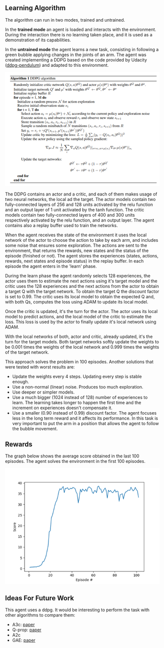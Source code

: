 ## Learning Algorithm
The algorithm can run in two modes, trained and untrained.

In the **trained mode** an agent is loaded and interacts with the environment. During the interaction there is no learning taken place, and it is used as a demonstration of its capabilities.

In the **untrained mode** the agent learns a new task, consisting in following a green bubble applying changes in the joints of an arm. The agent was created implementing a DDPG based on the code provided by Udacity ([ddpg-pendulum](https://github.com/udacity/deep-reinforcement-learning/tree/master/ddpg-pendulum)) and adapted to this environment.

![ddpg algorithm](docs/ddpg_algorithm.png)

The DDPG contains an actor and a critic, and each of them makes usage of two neural networks, the local ad the target. The actor models contain two fully-connected layers of 256 and 128 units activated by the relu function and an output layer of 1 unit activated by the tanh function. The critic models contain two fully-connected layers of 400 and 300 units respectively activated by the relu function, and an output layer. The agent contains also a replay buffer used to train the networks.

When the agent receives the state of the environment it uses the local network of the actor to choose the action to take by each arm, and includes some noise that ensures some exploration. The actions are sent to the environment, that returns the rewards, new states and the status of the episode (finished or not). The agent stores the experiences (states, actions, rewards, next states and episode status) in the replay buffer. In each episode the agent enters in the 'learn' phase.

During the learn phase the agent randomly selects 128 experiences, the actor uses them to estimate the next actions using it's target model and the critic uses the 128 experiences and the next actions from the actor to obtain a target Q with the target network. To obtain the target Q the discount factor is set to 0.99. The critic uses its local model to obtain the expected Q and, with both Qs, computes the loss using ADAM to update its local model.

Once the critic is updated, it's the turn for the actor. The actor uses its local model to predict actions, and the local model of the critic to estimate the loss. This loss is used by the actor to finally update it's local network using ADAM.

With the local networks of both, actor and critic, already updated, it's the turn for the target models. Both target networks softly update the weights to be 0.001 times the weights of the local network and 0.999 times the  weights of the target network.

This approach solves the problem in 100 episodes. Another solutions that were tested with worst results are:
* Update the weights every 4 steps. Updating every step is stable enough.
* Use a non-normal (linear) noise. Produces too much exploration.
* Use deeper or simpler models.
* Use a much bigger (1024 instead of 128) number of experiences to learn. The learning takes longer to happen the first time and the increment on experiences doesn't compensate it.
* Use a smaller (0.90 instead of 0.99) discount factor. The agent focuses less in the long term reward and it affects its performance. In this task is very important to put the arm in a position that allows the agent to follow the bubble movement.

## Rewards
The graph below shows the average score obtained in the last 100 episodes. The agent solves the environment in the first 100 episodes.

![Rewards](docs/rewards_plot.png "Score over episode")

## Ideas For Future Work
This agent uses a ddpg. It would be interesting to perform the task with other algorithms to compare them:
* A3c: [paper](https://arxiv.org/abs/1602.01783)
* Q-prop: [paper](https://arxiv.org/abs/1611.02247)
* A2c
* GAE: [paper](https://arxiv.org/abs/1506.02438)
